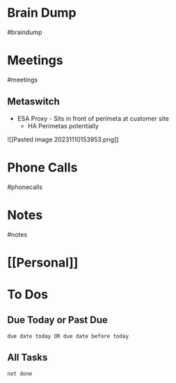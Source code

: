 # Brain Dump
#braindump 

# Meetings
#meetings 

## Metaswitch
- ESA Proxy - Sits in front of perimeta at customer site
	- HA Perimetas potentially

![[Pasted image 20231110153953.png]]
# Phone Calls
#phonecalls 
# Notes
#notes

# [[Personal]]

# To Dos
## Due Today or Past Due
```tasks
due date today OR due date before today
```

## All Tasks
```tasks
not done
```